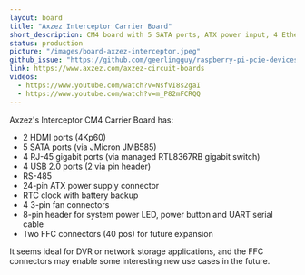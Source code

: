 ```yaml
---
layout: board
title: "Axzez Interceptor Carrier Board"
short_description: CM4 board with 5 SATA ports, ATX power input, 4 Ethernet ports, and expansion for 16 PoE ports.
status: production
picture: "/images/board-axzez-interceptor.jpeg"
github_issue: "https://github.com/geerlingguy/raspberry-pi-pcie-devices/issues/354"
link: https://www.axzez.com/axzez-circuit-boards
videos:
  - https://www.youtube.com/watch?v=NsfVI8s2gaI
  - https://www.youtube.com/watch?v=m_P82mFCRQQ
---
```

Axzez's Interceptor CM4 Carrier Board has:

- 2 HDMI ports (4Kp60)
- 5 SATA ports (via JMicron JMB585)
- 4 RJ-45 gigabit ports (via managed RTL8367RB gigabit switch)
- 4 USB 2.0 ports (2 via pin header)
- RS-485
- 24-pin ATX power supply connector
- RTC clock with battery backup
- 4 3-pin fan connectors
- 8-pin header for system power LED, power button and UART serial cable
- Two FFC connectors (40 pos) for future expansion

It seems ideal for DVR or network storage applications, and the FFC connectors may enable some interesting new use cases in the future.
